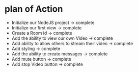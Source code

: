 # plan of Action

- Initialize our NodeJS project -> complete
- Initialize our first view -> complete
- Create a Room id -> complete
- Add the ability to view our own Video -> complete
- Add ability to allow others to stream their video -> complete
- Add styling -> complete
- Add the ability to create messages -> complete
- Add mute button -> complete
- Add stop Video button -> complete